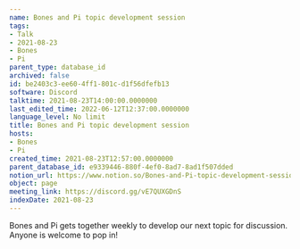 ```yaml
---
name: Bones and Pi topic development session
tags:
- Talk
- 2021-08-23
- Bones
- Pi
parent_type: database_id
archived: false
id: be2403c3-ee60-4ff1-801c-d1f56dfefb13
software: Discord
talktime: 2021-08-23T14:00:00.0000000
last_edited_time: 2022-06-12T12:37:00.0000000
language_level: No limit
title: Bones and Pi topic development session
hosts:
- Bones
- Pi
created_time: 2021-08-23T12:57:00.0000000
parent_database_id: e9339446-880f-4ef0-8ad7-8ad1f507dded
notion_url: https://www.notion.so/Bones-and-Pi-topic-development-session-be2403c3ee604ff1801cd1f56dfefb13
object: page
meeting_link: https://discord.gg/vE7QUXGDnS
indexDate: 2021-08-23
---
```


Bones and Pi gets together weekly to develop our next topic for discussion.
Anyone is welcome to pop in!










